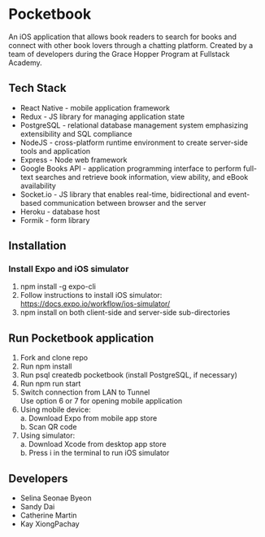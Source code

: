 # Pocketbook
An iOS application that allows book readers to search for books and connect with other book lovers through a chatting platform. Created by a team of developers during the Grace Hopper Program at Fullstack Academy.

## Tech Stack
- React Native - mobile application framework
- Redux - JS library for managing application state
- PostgreSQL - relational database management system emphasizing extensibility and SQL compliance
- NodeJS - cross-platform runtime environment to create server-side tools and application
- Express - Node web framework
- Google Books API - application programming interface to perform full-text searches and retrieve book information, view ability, and eBook availability
- Socket.io - JS library that enables real-time, bidirectional and event-based communication between browser and the server
- Heroku - database host
- Formik - form library

## Installation
### Install Expo and iOS simulator
1. npm install -g expo-cli
2. Follow instructions to install iOS simulator: https://docs.expo.io/workflow/ios-simulator/
3. npm install on both client-side and server-side sub-directories
##  Run Pocketbook application
1. Fork and clone repo
2. Run npm install
3. Run psql createdb pocketbook (install PostgreSQL, if necessary)
4. Run npm run start
5. Switch connection from LAN to Tunnel </br>
Use option 6 or 7 for opening mobile application
6. Using mobile device: </br>
a. Download Expo from mobile app store </br>
b. Scan QR code </br>
7. Using simulator: </br>
a. Download Xcode from desktop app store </br>
b. Press i in the terminal to run iOS simulator </br>

## Developers
- Selina Seonae Byeon
- Sandy Dai
- Catherine Martin
- Kay XiongPachay
